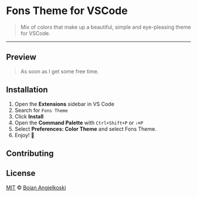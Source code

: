 # Fons Theme for VSCode

> Mix of colors that make up a beautiful, simple and eye-pleasing theme for VSCode.

---

## Preview

> As soon as I get some free time.

## Installation

1. Open the **Extensions** sidebar in VS Code
2. Search for `Fons Theme`
3. Click **Install**
4. Open the **Command Palette** with `Ctrl+Shift+P` or `⇧⌘P`
5. Select **Preferences: Color Theme** and select Fons Theme.
6. Enjoy! 🎉

## Contributing

## License

[MIT](LICENSE) © [Bojan Angjelkoski](https://github.com/bangjelkoski)
